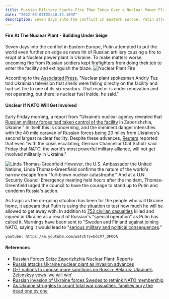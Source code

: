 ```yaml
---
title: Russian Military Sparks Fire Then Takes Over a Nuclear Power Plant
date: "2022-03-03T22:40:32.169Z"
description: Seven days into the conflict in Eastern Europe, Putin attempted to put the world even further on edge as news hit of Russian artillery causing a fire to erupt at a Nuclear power plant in Ukraine.
---
```

#### Fire At The Nuclear Plant - Building Under Seige
Seven days into the conflict in Eastern Europe, Putin attempted to put the world even further on edge as news hit of Russian artillery causing a fire to erupt at a Nuclear power plant in Ukraine. To make matters worse, oncoming fire from Russian soldiers kept firefighters from doing their job to enter the facility and extinguish the blaze.
![Nuclear Plant Fire](https://i2.wp.com/pragativadi.com/wp-content/uploads/2022/03/Russian-Forces-Seize-Zaporizhzhia-Nuclear-Plant.jpg?resize=750%2C430&ssl=1)

According to the [Associated Press](https://apnews.com/article/russia-ukraine-war-a3092d8e476949ed7c55607a645a9154), "Nuclear plant spokesman Andriy Tuz told Ukrainian television that shells were falling directly on the facility and had set fire to one of its six reactors. That reactor is under renovation and not operating, but there is nuclear fuel inside, he said."
#### Unclear If NATO Will Get Involved

Early Friday morning, a report from 
"Ukraine’s nuclear agency revealed that [Russian military forces had taken control of the facility](https://www.cnbc.com/2022/03/04/russia-ukraine-latest-updates.html) in Zaporizhzhia, Ukraine." In itself this is concerning, and the imminent danger intensifies  with the 40 mile caravan of Russian forces being 20 miles from Ukraines's second largest nuclear facility. Despite these advances, [Reuters](https://www.cnbc.com/2022/03/04/russia-ukraine-latest-updates.html) reported that even "with the crisis escalating, German Chancellor Olaf Scholz said Friday that NATO, the world’s most powerful military alliance, will not get involved militarily in Ukraine."

![Linda Thomas-Greenfield](https://image.cnbcfm.com/api/v1/image/107025448-16464171902022-03-04t171644z_1861063217_rc2svs9nzj9w_rtrmadp_0_ukraine-crisis-un.jpeg?v=1646417219&w=929&h=523)
However, the U.S. Ambassador the United Nations, Linda Thomas-Greenfield confirms the nature of the world's narrow escape from "full-blown nuclear catastrophe." And at a U.N. Security Council Emergency meeting held hours after the incident, Thomas-Greenfield urged the council to have the courage to stand up to Putin and condemn Russia's action. 

As tragic as the on-going situation has been for the people who call Ukraine home, it appears that Putin is using the situation to test how much he will be allowed to get away wtih. In addition to [752 civilian casualties](https://www.washingtonpost.com/world/2022/03/04/ukraine-russia-casualties-kyiv/) killed and injured in Ukraine as a result of Russian's "special operation" as Putin has called it. Warnings have been sent to "Sweden and Finland against joining NATO, saying it would lead to "[serious military and political consequences](https://www.reuters.com/business/media-telecom/majority-swedes-favour-joining-nato-poll-2022-03-04/)."


`youtube: https://m.youtube.com/watch?v=EdcV7_DFOQA`




#### References 
- [Russian Forces Seize Zaporizhzhia Nuclear Plant: Reports](https://pragativadi.com/russian-forces-seize-zaporizhzhia-nuclear-plant-reports/)
- [Russia attacks Ukraine nuclear plant as invasion advances](https://apnews.com/article/russia-ukraine-war-a3092d8e476949ed7c55607a645a9154)
- [G-7 nations to impose more sanctions on Russia, Belarus; Ukraine’s Zelenskyy vows ‘we will win’](https://www.cnbc.com/2022/03/04/russia-ukraine-latest-updates.html)
- [Russian invasion of Ukraine forces Swedes to rethink NATO membership](https://www.reuters.com/business/media-telecom/majority-swedes-favour-joining-nato-poll-2022-03-04/)
- [As Ukraine struggles to count total war casualties, families bury the dead one by one](https://www.washingtonpost.com/world/2022/03/04/ukraine-russia-casualties-kyiv/)

<!-- Far far away, behind the word mountains, far from the countries Vokalia and
Consonantia, there live the blind texts. Separated they live in Bookmarksgrove
right at the coast of the Semantics, a large language ocean. A small river named
Duden flows by their place and supplies it with the necessary regelialia.

## On deer horse aboard tritely yikes and much

The Big Oxmox advised her not to do so, because there were thousands of bad
Commas, wild Question Marks and devious Semikoli, but the Little Blind Text
didn’t listen. She packed her seven versalia, put her initial into the belt and
made herself on the way.

- This however showed weasel
- Well uncritical so misled
  - this is very interesting
- Goodness much until that fluid owl

When she reached the first hills of the **Italic Mountains**, she had a last
view back on the skyline of her hometown _Bookmarksgrove_, the headline of
[Alphabet Village](http://google.com) and the subline of her own road, the Line
Lane. Pityful a rhetoric question ran over her cheek, then she continued her
way. On her way she met a copy.

### Overlaid the jeepers uselessly much excluding

But nothing the copy said could convince her and so it didn’t take long until a
few insidious Copy Writers ambushed her, made her drunk with
[Longe and Parole](http://google.com) and dragged her into their agency, where
they abused her for their projects again and again. And if she hasn’t been
rewritten, then they are still using her.

> Far far away, behind the word mountains, far from the countries Vokalia and
> Consonantia, there live the blind texts. Separated they live in Bookmarksgrove
> right at the coast of the Semantics, a large language ocean.

It is a paradisematic country, in which roasted parts of sentences fly into your
mouth. Even the all-powerful Pointing has no control about the blind texts it is
an almost unorthographic life One day however a small line of blind text by the
name of Lorem Ipsum decided to leave for the far World of Grammar.

### According a funnily until pre-set or arrogant well cheerful

The Big Oxmox advised her not to do so, because there were thousands of bad
Commas, wild Question Marks and devious Semikoli, but the Little Blind Text
didn’t listen. She packed her seven versalia, put her initial into the belt and
made herself on the way.

1.  So baboon this
2.  Mounted militant weasel gregariously admonishingly straightly hey
3.  Dear foresaw hungry and much some overhung
4.  Rash opossum less because less some amid besides yikes jeepers frenetic
    impassive fruitlessly shut

When she reached the first hills of the Italic Mountains, she had a last view
back on the skyline of her hometown Bookmarksgrove, the headline of Alphabet
Village and the subline of her own road, the Line Lane. Pityful a rhetoric
question ran over her cheek, then she continued her way. On her way she met a
copy.

> The copy warned the Little Blind Text, that where it came from it would have
> been rewritten a thousand times and everything that was left from its origin
> would be the word "and" and the Little Blind Text should turn around and
> return to its own, safe country.

But nothing the copy said could convince her and so it didn’t take long until a
few insidious Copy Writers ambushed her, made her drunk with Longe and Parole
and dragged her into their agency, where they abused her for their projects
again and again. And if she hasn’t been rewritten, then they are still using
her. Far far away, behind the word mountains, far from the countries Vokalia and
Consonantia, there live the blind texts.

#### Silent delightfully including because before one up barring chameleon

Separated they live in Bookmarksgrove right at the coast of the Semantics, a
large language ocean. A small river named Duden flows by their place and
supplies it with the necessary regelialia. It is a paradisematic country, in
which roasted parts of sentences fly into your mouth.

Even the all-powerful Pointing has no control about the blind texts it is an
almost unorthographic life One day however a small line of blind text by the
name of Lorem Ipsum decided to leave for the far World of Grammar. The Big Oxmox
advised her not to do so, because there were thousands of bad Commas, wild
Question Marks and devious Semikoli, but the Little Blind Text didn’t listen.

##### Wherever far wow thus a squirrel raccoon jeez jaguar this from along

She packed her seven versalia, put her initial into the belt and made herself on
the way. When she reached the first hills of the Italic Mountains, she had a
last view back on the skyline of her hometown Bookmarksgrove, the headline of
Alphabet Village and the subline of her own road, the Line Lane. Pityful a
rhetoric question ran over her cheek, then she continued her way. On her way she
met a copy.

###### Slapped cozy a that lightheartedly and far

The copy warned the Little Blind Text, that where it came from it would have
been rewritten a thousand times and everything that was left from its origin
would be the word "and" and the Little Blind Text should turn around and return
to its own, safe country. But nothing the copy said could convince her and so it
didn’t take long until a few insidious Copy Writers ambushed her, made her drunk
with Longe and Parole and dragged her into their agency, where they abused her
for their projects again and again.
 -->